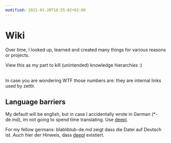 ```yaml
---
modified: 2021-03-28T18:55:02+02:00
---
```


# Wiki

Over time, I looked up, learned and created many things for various reasons or projects.

View this as my part to kill (unintended) knowledge hierarchies :)

<br>
In case you are wondering WTF those numbers are: they are internal links used by zettlr.
<br>

## Language barriers
My default will be english, but in case I accidentally wrote in German (*-de.md), im not going to spend time translating. Use [deepl](deepl.com).

For my fellow germans: blabliblub-de.md zeigt dass die Datei auf Deutsch ist. Auch hier der Hinweis, dass [deepl](deepl.com) existiert.